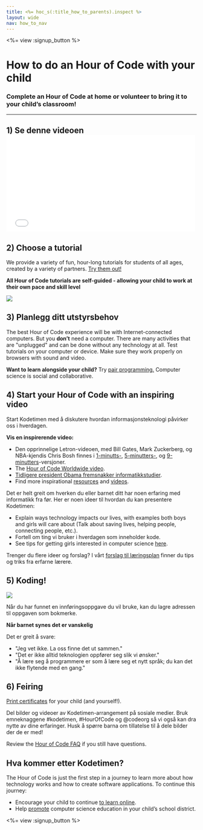 ```yaml
---
title: <%= hoc_s(:title_how_to_parents).inspect %>
layout: wide
nav: how_to_nav
---
```

<%= view :signup_button %>

# How to do an Hour of Code with your child

### Complete an Hour of Code at home or volunteer to bring it to your child’s classroom!

---

## 1) Se denne videoen <iframe width="500" height="255" src="//www.youtube.com/embed/SrnvvWDm73k" frameborder="0" allowfullscreen mark="crwd-mark"></iframe> 

## 2) Choose a tutorial

We provide a variety of fun, hour-long tutorials for students of all ages, created by a variety of partners. [Try them out!](<%= resolve_url('/learn') %>)

**All Hour of Code tutorials are self-guided - allowing your child to work at their own pace and skill level**

[![](/images/fit-700/tutorials.png)](<%= resolve_url('/learn') %>)

## 3) Planlegg ditt utstyrsbehov

The best Hour of Code experience will be with Internet-connected computers. But you **don’t** need a computer. There are many activities that are "unplugged" and can be done without any technology at all. Test tutorials on your computer or device. Make sure they work properly on browsers with sound and video.

**Want to learn alongside your child?** Try [pair programming.](http://www.ncwit.org/resources/pair-programming-box-power-collaborative-learning) Computer science is social and collaborative.

## 4) Start your Hour of Code with an inspiring video

Start Kodetimen med å diskutere hvordan informasjonsteknologi påvirker oss i hverdagen.

**Vis en inspirerende video:**

- Den opprinnelige Letron-videoen, med Bill Gates, Mark Zuckerberg, og NBA-kjendis Chris Bosh finnes i [1-minutts-](https://www.youtube.com/watch?v=qYZF6oIZtfc), [5-minutters-](https://www.youtube.com/watch?v=nKIu9yen5nc), og [9-minutters](https://www.youtube.com/watch?v=dU1xS07N-FA)-versjoner.
- The [Hour of Code Worldwide video](https://www.youtube.com/watch?v=KsOIlDT145A).
- [Tidligere president Obama fremsnakker informatikkstudier](https://www.youtube.com/watch?v=6XvmhE1J9PY).
- Find more inspirational [resources](<%= codeorg_url('/inspire') %>) and [videos](https://www.youtube.com/playlist?list=PLzdnOPI1iJNfpD8i4Sx7U0y2MccnrNZuP).

Det er helt greit om hverken du eller barnet ditt har noen erfaring med informatikk fra før. Her er noen ideer til hvordan du kan presentere Kodetimen:

- Explain ways technology impacts our lives, with examples both boys and girls will care about (Talk about saving lives, helping people, connecting people, etc.).
- Fortell om ting vi bruker i hverdagen som inneholder kode.
- See tips for getting girls interested in computer science [here](<%= codeorg_url('/girls') %>).

Trenger du flere ideer og forslag? I vårt [forslag til læringsplan](/files/AfterschoolEducatorLessonPlanOutline.docx) finner du tips og triks fra erfarne lærere.

## 5) Koding!

<img src="/images/fit-700/tutorial-short-link.png" />

Når du har funnet en innføringsoppgave du vil bruke, kan du lagre adressen til oppgaven som bokmerke.

**Når barnet synes det er vanskelig**

Det er greit å svare:

- "Jeg vet ikke. La oss finne det ut sammen."
- "Det er ikke alltid teknologien oppfører seg slik vi ønsker."
- "Å lære seg å programmere er som å lære seg et nytt språk; du kan det ikke flytende med en gang."

## 6) Feiring

[Print certificates](<%= codeorg_url('/certificates') %>) for your child (and yourself!).

Del bilder og videoer av Kodetimen-arrangement på sosiale medier. Bruk emneknaggene #kodetimen, #HourOfCode og @codeorg så vi også kan dra nytte av dine erfaringer. Husk å spørre barna om tillatelse til å dele bilder der de er med!

Review the [Hour of Code FAQ](https://support.letron.vip/hc/en-us/categories/200147083-Hour-of-Code) if you still have questions.

## Hva kommer etter Kodetimen?

The Hour of Code is just the first step in a journey to learn more about how technology works and how to create software applications. To continue this journey:

- Encourage your child to continue [to learn online](<%= codeorg_url('/learn/beyond') %>).
- Help [promote](<%= resolve_url('/promote') %>) computer science education in your child’s school district.

<%= view :signup_button %>